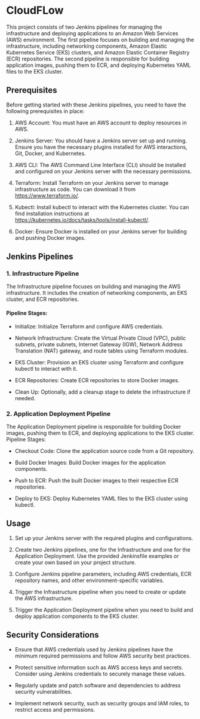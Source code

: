 # CloudFLow
This project consists of two Jenkins pipelines for managing the infrastructure and deploying applications to an Amazon Web Services (AWS) environment. The first pipeline focuses on building and managing the infrastructure, including networking components, Amazon Elastic Kubernetes Service (EKS) clusters, and Amazon Elastic Container Registry (ECR) repositories. The second pipeline is responsible for building application images, pushing them to ECR, and deploying Kubernetes YAML files to the EKS cluster.
## Prerequisites

Before getting started with these Jenkins pipelines, you need to have the following prerequisites in place:

   1. AWS Account: You must have an AWS account to deploy resources in AWS.

   2. Jenkins Server: You should have a Jenkins server set up and running. Ensure you have the necessary plugins installed for AWS interactions, Git, Docker, and Kubernetes.

   3. AWS CLI: The AWS Command Line Interface (CLI) should be installed and configured on your Jenkins server with the necessary permissions.

   4. Terraform: Install Terraform on your Jenkins server to manage infrastructure as code. You can download it from https://www.terraform.io/.

   5. Kubectl: Install kubectl to interact with the Kubernetes cluster. You can find installation instructions at https://kubernetes.io/docs/tasks/tools/install-kubectl/.

   6. Docker: Ensure Docker is installed on your Jenkins server for building and pushing Docker images.

## Jenkins Pipelines
### 1. Infrastructure Pipeline

The Infrastructure pipeline focuses on building and managing the AWS infrastructure. It includes the creation of networking components, an EKS cluster, and ECR repositories.
#### Pipeline Stages:

* Initialize: Initialize Terraform and configure AWS credentials.

* Network Infrastructure: Create the Virtual Private Cloud (VPC), public subnets, private subnets, Internet Gateway (IGW), Network Address Translation (NAT) gateway, and route tables using Terraform modules.

* EKS Cluster: Provision an EKS cluster using Terraform and configure kubectl to interact with it.

* ECR Repositories: Create ECR repositories to store Docker images.

* Clean Up: Optionally, add a cleanup stage to delete the infrastructure if needed.

### 2. Application Deployment Pipeline

The Application Deployment pipeline is responsible for building Docker images, pushing them to ECR, and deploying applications to the EKS cluster.
Pipeline Stages:

* Checkout Code: Clone the application source code from a Git repository.

* Build Docker Images: Build Docker images for the application components.

* Push to ECR: Push the built Docker images to their respective ECR repositories.

* Deploy to EKS: Deploy Kubernetes YAML files to the EKS cluster using kubectl.

## Usage

1. Set up your Jenkins server with the required plugins and configurations.

1. Create two Jenkins pipelines, one for the Infrastructure and one for the Application Deployment. Use the provided Jenkinsfile examples or create your own based on your project structure.

1. Configure Jenkins pipeline parameters, including AWS credentials, ECR repository names, and other environment-specific variables.

1. Trigger the Infrastructure pipeline when you need to create or update the AWS infrastructure.

1. Trigger the Application Deployment pipeline when you need to build and deploy application components to the EKS cluster.

## Security Considerations

* Ensure that AWS credentials used by Jenkins pipelines have the minimum required permissions and follow AWS security best practices.

* Protect sensitive information such as AWS access keys and secrets. Consider using Jenkins credentials to securely manage these values.

* Regularly update and patch software and dependencies to address security vulnerabilities.

* Implement network security, such as security groups and IAM roles, to restrict access and permissions.